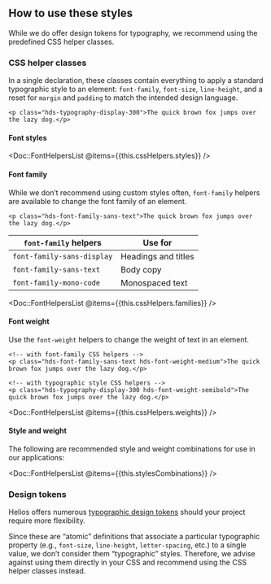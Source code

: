 ## How to use these styles

While we do offer design tokens for typography, we recommend using the predefined CSS helper classes.

### CSS helper classes

In a single declaration, these classes contain everything to apply a standard typographic style to an element: `font-family`, `font-size`, `line-height`, and a reset for `margin` and `padding` to match the intended design language.

```markup
<p class="hds-typography-display-300">The quick brown fox jumps over the lazy dog.</p>
```

#### Font styles

<Doc::FontHelpersList @items={{this.cssHelpers.styles}} />

#### Font family

While we don’t recommend using custom styles often, `font-family` helpers are available to change the font family of an element.

```markup
<p class="hds-font-family-sans-text">The quick brown fox jumps over the lazy dog.</p>
```

| `font-family` helpers         | Use for                  |
| ------------------------------| ------------------------ |
| `font-family-sans-display`    | Headings and titles      |
| `font-family-sans-text`       | Body copy                |
| `font-family-mono-code`       | Monospaced text          |


<Doc::FontHelpersList @items={{this.cssHelpers.families}} />

#### Font weight

Use the `font-weight` helpers to change the weight of text in an element.

```markup
<!-- with font-family CSS helpers -->
<p class="hds-font-family-sans-text hds-font-weight-medium">The quick brown fox jumps over the lazy dog.</p>

<!-- with typographic style CSS helpers -->
<p class="hds-typography-display-300 hds-font-weight-semibold">The quick brown fox jumps over the lazy dog.</p>
```

<Doc::FontHelpersList @items={{this.cssHelpers.weights}} />

#### Style and weight

The following are recommended style and weight combinations for use in our applications:

<Doc::FontHelpersList @items={{this.stylesCombinations}} />

### Design tokens

Helios offers numerous [typographic design tokens](./tokens) should your project require more flexibility.

Since these are “atomic” definitions that associate a particular typographic property (e.g., `font-size`, `line-height`, `letter-spacing`, etc.) to a single value, we don’t consider them “typographic” styles. Therefore, we advise against using them directly in your CSS and recommend using the CSS helper classes instead.